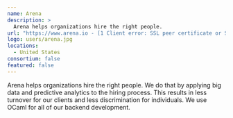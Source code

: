 ```yaml
---
name: Arena
description: > 
  Arena helps organizations hire the right people.
url: "https://www.arena.io - [1 Client error: SSL peer certificate or SSH remote key was not OK]"
logo: users/arena.jpg
locations: 
  - United States
consortium: false
featured: false
---
```


Arena helps organizations hire the right people. We do that by applying big data and predictive analytics to the hiring process. This results in less turnover for our clients and less discrimination for individuals. We use OCaml for all of our backend development.